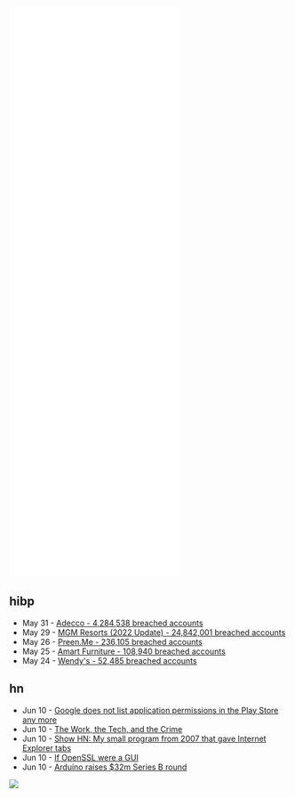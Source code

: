 ![Metrics](https://raw.githubusercontent.com/phixion/phixion/master/metrics.svg)

## hibp

<!--
for https://github.com/phixion/phixion/blob/main/.github/workflows/feeds.yml
-->
<!--START_SECTION:haveibeenpwnd-->
- May 31 - [Adecco - 4,284,538 breached accounts](https://haveibeenpwned.com/PwnedWebsites#Adecco)
- May 29 - [MGM Resorts (2022 Update) - 24,842,001 breached accounts](https://haveibeenpwned.com/PwnedWebsites#MGM2022Update)
- May 26 - [Preen.Me - 236,105 breached accounts](https://haveibeenpwned.com/PwnedWebsites#PreenMe)
- May 25 - [Amart Furniture - 108,940 breached accounts](https://haveibeenpwned.com/PwnedWebsites#AmartFurniture)
- May 24 - [Wendy's - 52,485 breached accounts](https://haveibeenpwned.com/PwnedWebsites#Wendys)
<!--END_SECTION:haveibeenpwnd-->

## hn

<!--
for https://github.com/phixion/phixion/blob/main/.github/workflows/feeds.yml
-->
<!--START_SECTION:hn-->
- Jun 10 - [Google does not list application permissions in the Play Store any more](https://news.ycombinator.com/item?id=31698148)
- Jun 10 - [The Work, the Tech, and the Crime](https://writing.kemitchell.com/2022/06/10/Work-Tech-Crime)
- Jun 10 - [Show HN: My small program from 2007 that gave Internet Explorer tabs](http://tabbed.org/)
- Jun 10 - [If OpenSSL were a GUI](https://smallstep.com/blog/if-openssl-were-a-gui/)
- Jun 10 - [Arduino raises $32m Series B round](https://blog.arduino.cc/2022/06/07/ready-to-transform-the-enterprise-world-we-are/)
<!--END_SECTION:hn-->

<!--
for https://yhype.me
-->
![](https://hit.yhype.me/github/profile?user_id=13013670)
